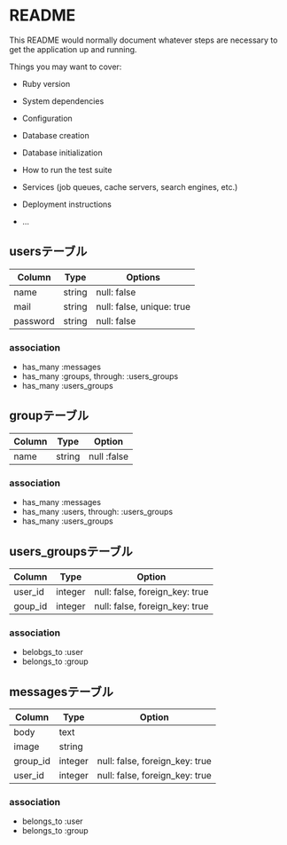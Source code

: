 # README

This README would normally document whatever steps are necessary to get the
application up and running.

Things you may want to cover:

* Ruby version

* System dependencies

* Configuration

* Database creation

* Database initialization

* How to run the test suite

* Services (job queues, cache servers, search engines, etc.)

* Deployment instructions

* ...

## usersテーブル

|Column|Type|Options|
|------|----|-------|
|name|string|null: false|
|mail|string|null: false, unique: true|
|password|string|null: false|

### association
- has_many :messages
- has_many :groups, through: :users_groups
- has_many :users_groups

## groupテーブル

|Column|Type|Option|
|------|----|------|
|name|string|null :false|

### association
- has_many :messages
- has_many :users, through: :users_groups
- has_many :users_groups

## users_groupsテーブル

|Column|Type|Option|
|------|----|------|
|user_id|integer|null: false, foreign_key: true|
|goup_id|integer|null: false, foreign_key: true|

### association
- belobgs_to :user
- belongs_to :group


## messagesテーブル

|Column|Type|Option|
|------|----|------|
|body|text||
|image|string||
|group_id|integer|null: false, foreign_key: true|
|user_id|integer|null: false, foreign_key: true|

### association
- belongs_to :user
- belongs_to :group


